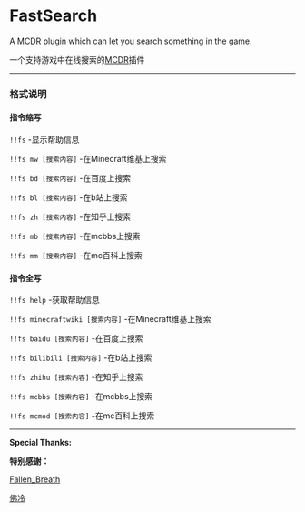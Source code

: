 # FastSearch
A [MCDR](https://github.com/Fallen-Breath/MCDReforged) plugin which can let you search something in the game.

一个支持游戏中在线搜索的[MCDR](https://github.com/Fallen-Breath/MCDReforged)插件

--------

### 格式说明

#### 指令缩写

`!!fs` -显示帮助信息

`!!fs mw [搜索内容]` -在Minecraft维基上搜索

`!!fs bd [搜索内容]` -在百度上搜索

`!!fs bl [搜索内容]` -在b站上搜索

`!!fs zh [搜索内容]` -在知乎上搜索

`!!fs mb [搜索内容]` -在mcbbs上搜索

`!!fs mm [搜索内容]` -在mc百科上搜索

#### 指令全写

`!!fs help` -获取帮助信息

`!!fs minecraftwiki [搜索内容]` -在Minecraft维基上搜索

`!!fs baidu [搜索内容]` -在百度上搜索

`!!fs bilibili [搜索内容]` -在b站上搜索

`!!fs zhihu [搜索内容]` -在知乎上搜索

`!!fs mcbbs [搜索内容]` -在mcbbs上搜索

`!!fs mcmod [搜索内容]` -在mc百科上搜索

--------

**Special Thanks:**

**特别感谢：**

  [Fallen_Breath](https://github.com/Fallen-Breath)
  
  [佛冷](https://github.com/Fallen-Breath)
